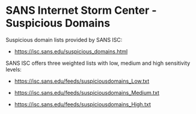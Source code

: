 # SANS Internet Storm Center - Suspicious Domains

Suspicious domain lists provided by SANS ISC:

* https://isc.sans.edu/suspicious_domains.html

SANS ISC offers three weighted lists with low, medium and high sensitivity levels:

* https://isc.sans.edu/feeds/suspiciousdomains_Low.txt

* https://isc.sans.edu/feeds/suspiciousdomains_Medium.txt

* https://isc.sans.edu/feeds/suspiciousdomains_High.txt
